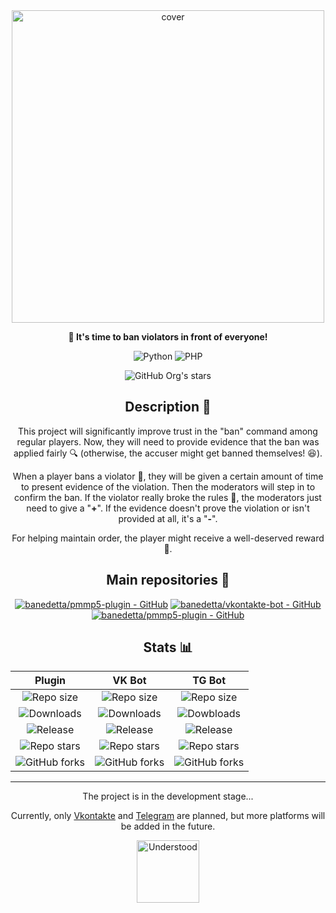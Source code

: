 <div align="center">

<img width="500rem" src="https://i.ibb.co/NNkBHzY/56-20241013120825.png" alt="cover">

**🔪 It's time to ban violators in front of everyone!**

![Python](https://img.shields.io/badge/Python-_?style=for-the-badge&logo=python&logoColor=white&color=%234B8BBE)
![PHP](https://img.shields.io/badge/PHP-_?style=for-the-badge&logo=php&logoColor=white&color=%23484C89)

![GitHub Org's stars](https://img.shields.io/github/stars/banedetta?style=for-the-badge&color=gold)

## Description 📒
This project will significantly improve trust in the "ban" command among regular players. Now, they will need to provide evidence that the ban was applied fairly 🔍 (otherwise, the accuser might get banned themselves! 😆).

When a player bans a violator 🚫, they will be given a certain amount of time to present evidence of the violation. Then the moderators will step in to confirm the ban. If the violator really broke the rules 📜, the moderators just need to give a "**+**". If the evidence doesn't prove the violation or isn't provided at all, it's a "**-**".

For helping maintain order, the player might receive a well-deserved reward 🏅.

## Main repositories 👑
[![banedetta/pmmp5-plugin - GitHub](https://gh-card.dev/repos/banedetta/pmmp5-plugin.svg)](https://github.com/banedetta/pmmp5-plugin)
[![banedetta/vkontakte-bot - GitHub](https://gh-card.dev/repos/banedetta/vkontakte-bot.svg)](https://github.com/banedetta/vkontakte-bot)
[![banedetta/pmmp5-plugin - GitHub](https://gh-card.dev/repos/banedetta/pmmp5-plugin.svg)](https://github.com/banedetta/pmmp5-plugin)

## Stats 📊
|Plugin|VK Bot|TG Bot|
|:-:|:-:|:-:|
|![Repo size](https://img.shields.io/github/repo-size/banedetta/pmmp5-plugin?style=for-the-badge&cacheSeconds=10)|![Repo size](https://img.shields.io/github/repo-size/banedetta/vkontakte-bot?style=for-the-badge&cacheSeconds=10)|![Repo size](https://img.shields.io/github/repo-size/banedetta/telegram-bot?style=for-the-badge&cacheSeconds=10)|
|![Downloads](https://img.shields.io/github/downloads/banedetta/pmmp5-plugin/total?style=for-the-badge&cacheSeconds=10)|![Downloads](https://img.shields.io/github/downloads/banedetta/vkontakte-bot/total?style=for-the-badge&cacheSeconds=10)|![Dowbloads](https://img.shields.io/github/downloads/banedetta/telegram-bot/total?style=for-the-badge&cacheSeconds=10)|
|![Release](https://img.shields.io/github/v/release/banedetta/pmmp5-plugin?display_name=release&style=for-the-badge&cacheSeconds=10)|![Release](https://img.shields.io/github/v/release/banedetta/vkontakte-bot?display_name=release&style=for-the-badge&cacheSeconds=10)|![Release](https://img.shields.io/github/v/release/banedetta/telegram-bot?display_name=release&style=for-the-badge&cacheSeconds=10)|
|![Repo stars](https://img.shields.io/github/stars/banedetta/pmmp5-plugin?style=for-the-badge&cacheSeconds=10)|![Repo stars](https://img.shields.io/github/stars/banedetta/vkontakte-bot?style=for-the-badge&cacheSeconds=10)|![Repo stars](https://img.shields.io/github/stars/banedetta/telegram-bot?style=for-the-badge&cacheSeconds=10)|
|![GitHub forks](https://img.shields.io/github/forks/banedetta/pmmp5-plugin?style=for-the-badge&cacheSeconds=10)|![GitHub forks](https://img.shields.io/github/forks/banedetta/vkontakte-bot?style=for-the-badge&cacheSeconds=10)|![GitHub forks](https://img.shields.io/github/forks/banedetta/telegram-bot?style=for-the-badge&cacheSeconds=10)|

___

The project is in the development stage...

Currently, only [Vkontakte](https://en.wikipedia.org/wiki/VK_(service)) and [Telegram](https://en.wikipedia.org/wiki/Telegram_(software)) are planned, but more platforms will be added in the future.

<img width="100rem" src="https://i.ibb.co/fkrtFkb/Understood.webp" alt="Understood">

</div>
